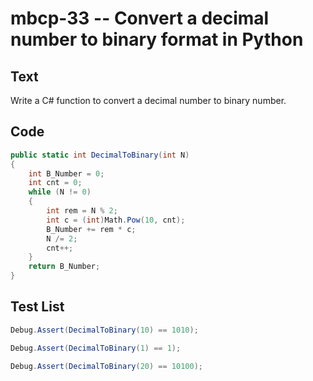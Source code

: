 # mbcp-33 -- Convert a decimal number to binary format in Python

## Text

Write a C# function to convert a decimal number to binary number.

## Code

```csharp
public static int DecimalToBinary(int N) 
{ 
    int B_Number = 0; 
    int cnt = 0; 
    while (N != 0) 
    { 
        int rem = N % 2; 
        int c = (int)Math.Pow(10, cnt); 
        B_Number += rem * c; 
        N /= 2; 
        cnt++; 
    } 
    return B_Number; 
}
```

## Test List

```csharp
Debug.Assert(DecimalToBinary(10) == 1010);
```

```csharp
Debug.Assert(DecimalToBinary(1) == 1);
```

```csharp
Debug.Assert(DecimalToBinary(20) == 10100);
```
